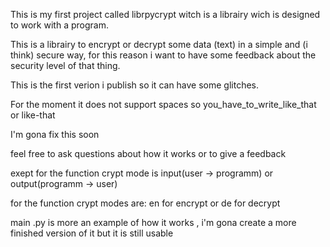 This is my first project called librpycrypt witch is a librairy wich is designed to work
with a program.

This is a librairy to encrypt or decrypt some data (text) in a simple and (i think) secure way,
for this reason i want to have some feedback about the security level of that thing.

This is the first verion i publish so it can have some glitches.

For the moment it does not support spaces so you_have_to_write_like_that or like-that

I'm gona fix this soon

feel free to ask questions about how it works or to give a feedback





exept for the function crypt mode is input(user -> programm) or output(programm -> user)

for the function crypt modes are:  en for encrypt  or  de for decrypt



main .py is more an example of how it works , i'm gona create a more finished version of it but it is still usable